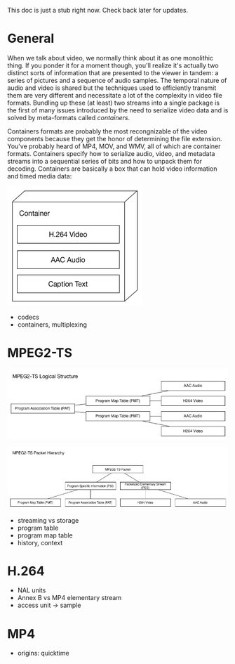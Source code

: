 This doc is just a stub right now. Check back later for updates.

# General
When we talk about video, we normally think about it as one monolithic thing. If you ponder it for a moment though, you'll realize it's actually two distinct sorts of information that are presented to the viewer in tandem: a series of pictures and a sequence of audio samples. The temporal nature of audio and video is shared but the techniques used to efficiently transmit them are very different and necessitate a lot of the complexity in video file formats. Bundling up these (at least) two streams into a single package is the first of many issues introduced by the need to serialize video data and is solved by meta-formats called _containers_.

Containers formats are probably the most recongnizable of the video components because they get the honor of determining the file extension. You've probably heard of MP4, MOV, and WMV, all of which are container formats. Containers specify how to serialize audio, video, and metadata streams into a sequential series of bits and how to unpack them for decoding. Containers are basically a box that can hold video information and timed media data:

![Containers](containers.png)

- codecs
- containers, multiplexing

# MPEG2-TS
![MPEG2-TS Structure](mp2t-structure.png)

![MPEG2-TS Packet Types](mp2t-packet-types.png)

- streaming vs storage
- program table
- program map table
- history, context

# H.264
- NAL units
- Annex B vs MP4 elementary stream
- access unit -> sample

# MP4
- origins: quicktime
